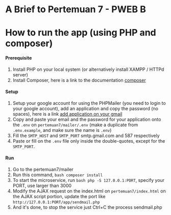 # A Brief to Pertemuan 7 - PWEB B
# How to run the app (using PHP and composer)

#### Prerequisite
1. Install PHP on your local system (or alternatively install XAMPP / HTTPd server)
2. Install Composer, here is a link to the documentation [composer](https://getcomposer.org/doc/00-intro.md)

#### Setup
1. Setup your google account for using the PHPMailer (you need to login to your google account), add an application and copy the password (no spaces), here is a link [add application on your gmail](https://myaccount.google.com/apppasswords)
2. Copy and paste your email and the password for your application onto the `.env` on `pertemuan7/mailer/.env` (make a duplicate from `.env.example`, and make sure the name is `.env`)
3. Fill the `SMTP_HOST` and `SMTP_PORT` smtp.gmail.com and 587 respectively
4. Paste or fill on the `.env` file only inside the double-quotes, except for the `SMTP_PORT`.

#### Run
1. Go to the pertemuan7/mailer
2. Run this command, ```bash composer install```
3. To start the microservice, run ```bash php -S 127.0.0.1:PORT```, specify your PORT, use larger than 3000
4. Modify the AJAX request on the index.html on `pertemuan7/index.html` on the AJAX script portion, update the port like `http://127.0.0.1:PORT/app/sendmail.php`
5. And it's done, to stop the service just Ctrl+C the process sendmail.php
